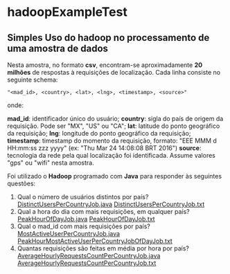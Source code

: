 # hadoopExampleTest

## Simples Uso do hadoop no processamento de uma amostra de dados

Nesta amostra, no formato **csv**, encontram-se aproximadamente **20 milhões** de respostas à requisições de localização. Cada linha consiste no
seguinte schema:

`"<mad_id>, <country>, <lat>, <lng>, <timestamp>, <source>"`

onde:

**mad_id**: identificador único do usuário;
**country**: sigla do país de origem da requisição. Pode ser "MX", "US" ou "CA";
**lat**: latitude do ponto geográfico da requisição;
**lng**: longitude do ponto geográfico da requisição;
**timestamp**: timestamp do momento da requisição, formato: "EEE MMM d HH:mm:ss zzz yyyy" (ex: "Thu Mar 24 14:08:08
BRT 2016")
**source**: tecnologia da rede pela qual localização foi identificada. Assume valores "gps" ou "wifi" nesta amostra.

Foi utilizado o **Hadoop** programado com **Java** para responder às seguintes questões:

1. Qual o número de usuários distintos por país? 
  [DistinctUsersPerCountryJob.java](https://github.com/alvarojoao/hadoopExampleTest/blob/master/src/DistinctUsersPerCountryJob.java)
  [DistinctUsersPerCountryJob.txt](https://github.com/alvarojoao/hadoopExampleTest/blob/master/src/results/DistinctUsersPerCountryJob.txt)
2. Qual a hora do dia com mais requisições, em qualquer país?
  [PeakHourOfDayJob.java](https://github.com/alvarojoao/hadoopExampleTest/blob/master/src/PeakHourOfDayJob.java)
  [PeakHourOfDayJob.txt](https://github.com/alvarojoao/hadoopExampleTest/blob/master/src/results/PeakHourOfDayJob.txt)
3. Qual o mad_id com mais requisições por país? 
  [MostActiveUserPerCountryJob.java](https://github.com/alvarojoao/hadoopExampleTest/blob/master/src/MostActiveUserPerCountryJob.java)
  [PeakHourMostActiveUserPerCountryJobOfDayJob.txt](https://github.com/alvarojoao/hadoopExampleTest/blob/master/src/results/MostActiveUserPerCountryJob.txt)
4. Quantas requisições são feitas em média por hora por país? 
  [AverageHourlyRequestsCountPerCountryJob.java](https://github.com/alvarojoao/hadoopExampleTest/blob/master/src/AverageHourlyRequestsCountPerCountryJob.java)
  [AverageHourlyRequestsCountPerCountryJob.txt](https://github.com/alvarojoao/hadoopExampleTest/blob/master/src/results/AverageHourlyRequestsCountPerCountryJob.txt)


